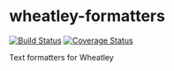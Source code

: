 wheatley-formatters
===================

[![Build Status](https://travis-ci.org/aperturescience/wheatley-formatters.png?branch=master)](https://travis-ci.org/aperturescience/wheatley-formatters)
[![Coverage Status](https://coveralls.io/repos/gillesdemey/wheatley-formatters/badge.png)](https://coveralls.io/r/gillesdemey/wheatley-formatters)

Text formatters for Wheatley
